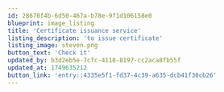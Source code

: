 ```yaml
---
id: 28670f4b-6d50-467a-b78e-9f1d106158e0
blueprint: image_listing
title: 'Certificate issuance service'
listing_description: 'to issue certificate'
listing_image: steven.png
button_text: 'Check it'
updated_by: b3d2eb5e-7cfc-4118-8197-cc2aca8fb55f
updated_at: 1749635212
button_link: 'entry::4335e5f1-fd37-4c39-a635-dcb41f30cb26'
---
```

